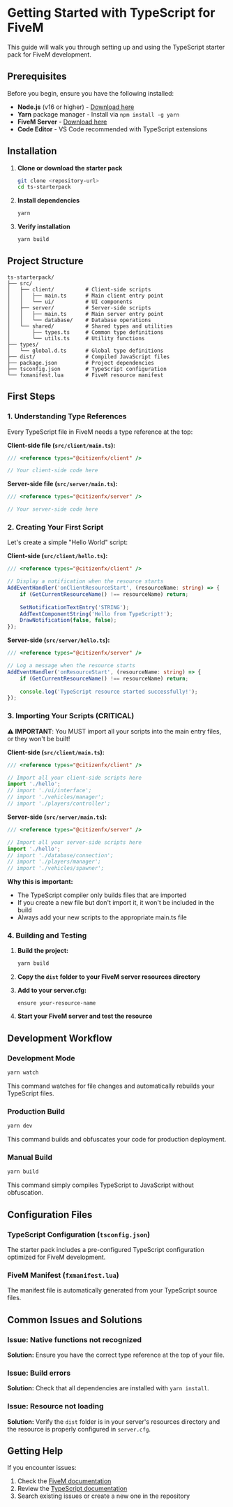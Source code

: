 # Getting Started with TypeScript for FiveM

This guide will walk you through setting up and using the TypeScript starter pack for FiveM development.

## Prerequisites

Before you begin, ensure you have the following installed:

- **Node.js** (v16 or higher) - [Download here](https://nodejs.org/)
- **Yarn** package manager - Install via `npm install -g yarn`
- **FiveM Server** - [Download here](https://runtime.fivem.net/artifacts/fivem/build_server_windows/master/)
- **Code Editor** - VS Code recommended with TypeScript extensions

## Installation

1. **Clone or download the starter pack**
   ```bash
   git clone <repository-url>
   cd ts-starterpack
   ```

2. **Install dependencies**
   ```bash
   yarn
   ```

3. **Verify installation**
   ```bash
   yarn build
   ```

## Project Structure

```
ts-starterpack/
├── src/
│   ├── client/          # Client-side scripts
│   │   ├── main.ts      # Main client entry point
│   │   └── ui/          # UI components
│   ├── server/          # Server-side scripts
│   │   ├── main.ts      # Main server entry point
│   │   └── database/    # Database operations
│   └── shared/          # Shared types and utilities
│       ├── types.ts     # Common type definitions
│       └── utils.ts     # Utility functions
├── types/
│   └── global.d.ts      # Global type definitions
├── dist/                # Compiled JavaScript files
├── package.json         # Project dependencies
├── tsconfig.json        # TypeScript configuration
└── fxmanifest.lua       # FiveM resource manifest
```

## First Steps

### 1. Understanding Type References

Every TypeScript file in FiveM needs a type reference at the top:

**Client-side file (`src/client/main.ts`):**
```typescript
/// <reference types="@citizenfx/client" />

// Your client-side code here
```

**Server-side file (`src/server/main.ts`):**
```typescript
/// <reference types="@citizenfx/server" />

// Your server-side code here
```

### 2. Creating Your First Script

Let's create a simple "Hello World" script:

**Client-side (`src/client/hello.ts`):**
```typescript
/// <reference types="@citizenfx/client" />

// Display a notification when the resource starts
AddEventHandler('onClientResourceStart', (resourceName: string) => {
    if (GetCurrentResourceName() !== resourceName) return;
    
    SetNotificationTextEntry('STRING');
    AddTextComponentString('Hello from TypeScript!');
    DrawNotification(false, false);
});
```

**Server-side (`src/server/hello.ts`):**
```typescript
/// <reference types="@citizenfx/server" />

// Log a message when the resource starts
AddEventHandler('onResourceStart', (resourceName: string) => {
    if (GetCurrentResourceName() !== resourceName) return;
    
    console.log('TypeScript resource started successfully!');
});
```

### 3. Importing Your Scripts (CRITICAL)

**⚠️ IMPORTANT**: You MUST import all your scripts into the main entry files, or they won't be built!

**Client-side (`src/client/main.ts`):**
```typescript
/// <reference types="@citizenfx/client" />

// Import all your client-side scripts here
import './hello';
// import './ui/interface';
// import './vehicles/manager';
// import './players/controller';
```

**Server-side (`src/server/main.ts`):**
```typescript
/// <reference types="@citizenfx/server" />

// Import all your server-side scripts here
import './hello';
// import './database/connection';
// import './players/manager';
// import './vehicles/spawner';
```

**Why this is important:**
- The TypeScript compiler only builds files that are imported
- If you create a new file but don't import it, it won't be included in the build
- Always add your new scripts to the appropriate main.ts file

### 4. Building and Testing

1. **Build the project:**
   ```bash
   yarn build
   ```

2. **Copy the `dist` folder to your FiveM server resources directory**

3. **Add to your server.cfg:**
   ```
   ensure your-resource-name
   ```

4. **Start your FiveM server and test the resource**

## Development Workflow

### Development Mode
```bash
yarn watch
```
This command watches for file changes and automatically rebuilds your TypeScript files.

### Production Build
```bash
yarn dev
```
This command builds and obfuscates your code for production deployment.

### Manual Build
```bash
yarn build
```
This command simply compiles TypeScript to JavaScript without obfuscation.

## Configuration Files

### TypeScript Configuration (`tsconfig.json`)
The starter pack includes a pre-configured TypeScript configuration optimized for FiveM development.

### FiveM Manifest (`fxmanifest.lua`)
The manifest file is automatically generated from your TypeScript source files.

## Common Issues and Solutions

### Issue: Native functions not recognized
**Solution:** Ensure you have the correct type reference at the top of your file.

### Issue: Build errors
**Solution:** Check that all dependencies are installed with `yarn install`.

### Issue: Resource not loading
**Solution:** Verify the `dist` folder is in your server's resources directory and the resource is properly configured in `server.cfg`.


## Getting Help

If you encounter issues:

1. Check the [FiveM documentation](https://docs.fivem.net/)
2. Review the [TypeScript documentation](https://www.typescriptlang.org/docs/)
3. Search existing issues or create a new one in the repository 
